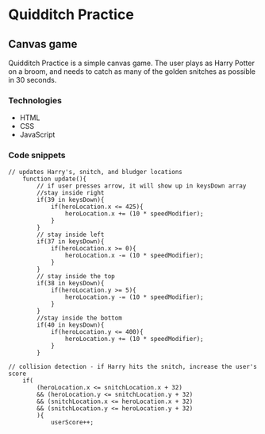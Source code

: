 # Quidditch Practice
## Canvas game

Quidditch Practice is a simple canvas game. The user plays as Harry Potter on a broom, and needs to catch as many of the golden snitches as possible in 30 seconds. 

### Technologies 
- HTML 
- CSS 
- JavaScript 

### Code snippets
```
// updates Harry's, snitch, and bludger locations
	function update(){
		// if user presses arrow, it will show up in keysDown array
		//stay inside right
		if(39 in keysDown){
			if(heroLocation.x <= 425){
				heroLocation.x += (10 * speedModifier);
			}
		}
		// stay inside left
		if(37 in keysDown){
			if(heroLocation.x >= 0){
				heroLocation.x -= (10 * speedModifier);
			}
		}
		// stay inside the top
		if(38 in keysDown){
			if(heroLocation.y >= 5){
				heroLocation.y -= (10 * speedModifier);
			}
		}
		//stay inside the bottom
		if(40 in keysDown){
			if(heroLocation.y <= 400){
				heroLocation.y += (10 * speedModifier);
			}
		}
```

```
// collision detection - if Harry hits the snitch, increase the user's score
	if(
		(heroLocation.x <= snitchLocation.x + 32)
		&& (heroLocation.y <= snitchLocation.y + 32)
		&& (snitchLocation.x <= heroLocation.x + 32)
		&& (snitchLocation.y <= heroLocation.y + 32)
		){
			userScore++;